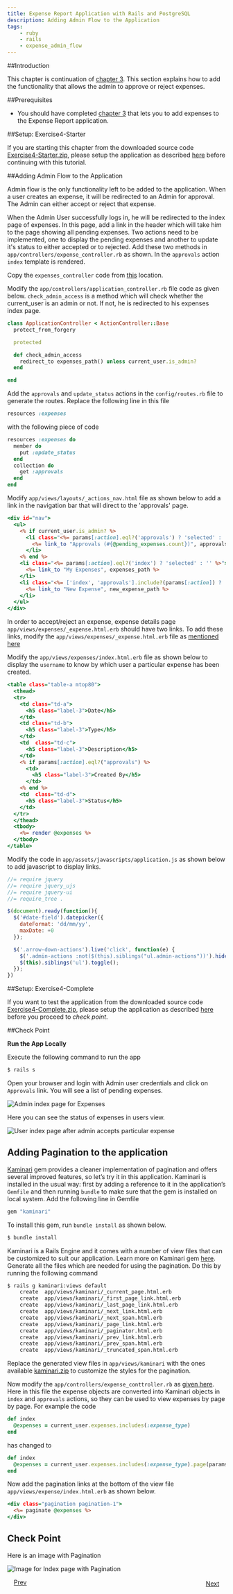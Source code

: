 ```yaml
---
title: Expense Report Application with Rails and PostgreSQL
description: Adding Admin Flow to the Application
tags:
    - ruby
    - rails
    - expense_admin_flow
---
```


##Introduction

This chapter is continuation of [chapter 3](/frameworks/ruby/rails-tutorial/rails-expense-user-flow.html). This section explains how to add the functionality that allows the admin to approve or reject expenses.

##Prerequisites

+ You should have completed [chapter 3](/frameworks/ruby/rails-tutorial/rails-expense-user-flow.html) that lets you to add expenses to the Expense Report application.

##Setup: Exercise4-Starter

If you are starting this chapter from the downloaded source code [Exercise4-Starter.zip](/rails-code/expense-report-postgres/Exercise4-Starter.zip), please setup the application as described [here](/frameworks/ruby/rails-tutorial/psql-starters-guide.html) before continuing with this tutorial.

##Adding Admin Flow to the Application

Admin flow is the only functionality left to be added to the application. When a user creates an expense, it will be redirected to an Admin for approval. The Admin can either accept or reject that expense.

When the Admin User successfully logs in, he will be redirected to the index page of expenses. In this page, add a link in the header which will take him to the page showing all pending expenses. Two actions need to be implemented, one to display the pending expenses and another to update it's status to either accepted or to rejected. Add these two methods in `app/controllers/expense_controller.rb` as shown. In the `approvals` action `index` template is rendered.

Copy the `expenses_controller` code from [this](/frameworks/ruby/rails-tutorial/code/chapter-4/controller-files.html#content-for-expense-controller) location.

Modify the `app/controllers/application_controller.rb` file code as given below. `check_admin_access` is a method which will check whether the current_user is an admin or not. If not, he is redirected to his expenses index page.

```ruby
class ApplicationController < ActionController::Base
  protect_from_forgery

  protected

  def check_admin_access
    redirect_to expenses_path() unless current_user.is_admin?
  end

end
```

Add the `approvals` and `update_status` actions in the `config/routes.rb` file to generate the routes. Replace the following line in this file

```ruby
resources :expenses
```
with the following piece of code

```ruby
resources :expenses do
  member do
    put :update_status
  end
  collection do
    get :approvals
  end
end
```

Modify `app/views/layouts/_actions_nav.html` file as shown below to add a link in the navigation bar that will direct to the 'approvals' page.

```rhtml
<div id="nav">
  <ul>
    <% if current_user.is_admin? %>
      <li class="<%= params[:action].eql?('approvals') ? 'selected' : '' %>">
        <%= link_to "Approvals (#{@pending_expenses.count})", approvals_expenses_path() %>
      </li>
    <% end %>
    <li class="<%= params[:action].eql?('index') ? 'selected' : '' %>">
      <%= link_to "My Expenses", expenses_path %>
    </li>
    <li class="<%= ['index', 'approvals'].include?(params[:action]) ? '' : 'selected' %>">
      <%= link_to "New Expense", new_expense_path %>
    </li>
  </ul>
</div>
```

In order to accept/reject an expense, expense details page `app/views/expenses/_expense.html.erb` should have two links. To add these links, modify the `app/views/expenses/_expense.html.erb` file as [mentioned here](/frameworks/ruby/rails-tutorial/code/chapter-4/view-files.html#code-for-expense-object)

Modify the `app/views/expenses/index.html.erb` file as shown below to display the `username` to know by which user a particular expense has been created.

```rhtml
<table class="table-a mtop80">
  <thead>
  <tr>
    <td class="td-a">
      <h5 class="label-3">Date</h5>
    </td>
    <td class="td-b">
      <h5 class="label-3">Type</h5>
    </td>
    <td  class="td-c">
      <h5 class="label-3">Description</h5>
    </td>
    <% if params[:action].eql?("approvals") %>
      <td>
        <h5 class="label-3">Created By</h5>
      </td>
    <% end %>
    <td  class="td-d">
      <h5 class="label-3">Status</h5>
    </td>
  </tr>
  </thead>
  <tbody>
    <%= render @expenses %>
  </tbody>
</table>
``` 

Modify the code in `app/assets/javascripts/application.js` as shown below to add javascript to display links.

```js
//= require jquery
//= require jquery_ujs
//= require jquery-ui
//= require_tree .

$(document).ready(function(){
  $('#date-field').datepicker({
    dateFormat: 'dd/mm/yy',
    maxDate: +0
  });

  $('.arrow-down-actions').live('click', function(e) {
    $('.admin-actions :not($(this).siblings("ul.admin-actions"))').hide();
    $(this).siblings('ul').toggle();
  });
})
```

##Setup: Exercise4-Complete

If you want to test the application from the downloaded source code [Exercise4-Complete.zip](/rails-code/expense-report-postgres/Exercise4-Complete.zip), please setup the application as described [here](/frameworks/ruby/rails-tutorial/psql-completers-guide.html) before you proceed to *check point*.

##Check Point

**Run the App Locally**

Execute the following command to run the app

```bash
$ rails s
```

Open your browser and login with Admin user credentials and click on `Approvals` link. You will see a list of pending expenses.

![Admin index page for Expenses](/images/rails-tutorial/admin-approval-page.png)

Here you can see the status of expenses in users view.

![User index page after admin accepts particular expense](/images/rails-tutorial/expenses-with-different-statuses.png)

## Adding Pagination to the application

[Kaminari](http://railscasts.com/episodes/254-pagination-with-kaminari) gem provides a cleaner implementation of pagination and offers several improved features, so let’s try it in this application. Kaminari is installed in the usual way: first by adding a reference to it in the application’s `Gemfile` and then running `bundle` to make sure that the gem is installed on local system. Add the following line in Gemfile

```ruby
gem "kaminari"
```

To install this gem, run `bundle install` as shown below.

```bash
$ bundle install
```

Kaminari is a Rails Engine and it comes with a number of view files that can be customized to suit our application. Learn more on Kaminari gem [here](https://github.com/amatsuda/kaminari). Generate all the files which are needed for using the pagination. Do this by running the following command

```bash
$ rails g kaminari:views default
    create  app/views/kaminari/_current_page.html.erb
    create  app/views/kaminari/_first_page_link.html.erb
    create  app/views/kaminari/_last_page_link.html.erb
    create  app/views/kaminari/_next_link.html.erb
    create  app/views/kaminari/_next_span.html.erb
    create  app/views/kaminari/_page_link.html.erb
    create  app/views/kaminari/_paginator.html.erb
    create  app/views/kaminari/_prev_link.html.erb
    create  app/views/kaminari/_prev_span.html.erb
    create  app/views/kaminari/_truncated_span.html.erb
```

Replace the generated view files in `app/views/kaminari` with the ones available [kaminari.zip](/rails-code/kaminari.zip) to customize the styles for the pagination.

Now modify the `app/controllers/expense_conttroller.rb` as [given here](/frameworks/ruby/rails-tutorial/code/chapter-4/controller-files.html#content-for-expense-controller-with-pagination). Here in this file the expense objects are converted into Kaminari objects in `index` and `approvals` actions, so they can be used to view expenses by page by page. For example the code

```ruby
def index
  @expenses = current_user.expenses.includes(:expense_type)
end
```
has changed to

```ruby
def index
  @expenses = current_user.expenses.includes(:expense_type).page(params[:page]).per(10)
end
```

Now add the pagination links at the bottom of the view file `app/views/expense/index.html.erb` as shown below.

```rhtml
<div class="pagination pagination-1">
  <%= paginate @expenses %>
</div>
```

## Check Point

Here is an image with Pagination

![Image for Index page with Pagination](/images/rails-tutorial/index-with-pagination.png)

<a class="button-plain" style="padding: 3px 15px;" href="/frameworks/ruby/rails-tutorial/rails-expense-user-flow.html">Prev</a>  <a class="button-plain" style="padding: 3px 15px; float: right;" href="/frameworks/ruby/rails-tutorial/rails-hosting-application-with-vmc.html">Next</a>
